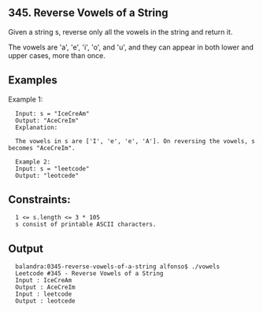 ## 345. Reverse Vowels of a String
Given a string s, reverse only all the vowels in the string and return it.

The vowels are 'a', 'e', 'i', 'o', and 'u', and they can appear in both lower and upper cases, more than once.

## Examples


Example 1:

      Input: s = "IceCreAm"
      Output: "AceCreIm"
      Explanation:

      The vowels in s are ['I', 'e', 'e', 'A']. On reversing the vowels, s becomes "AceCreIm".

      Example 2:
      Input: s = "leetcode"
      Output: "leotcede"

 

## Constraints:

      1 <= s.length <= 3 * 105
      s consist of printable ASCII characters.

## Output

      balandra:0345-reverse-vowels-of-a-string alfonso$ ./vowels 
      Leetcode #345 - Reverse Vowels of a String
      Input : IceCreAm
      Output : AceCreIm
      Input : leetcode
      Output : leotcede
